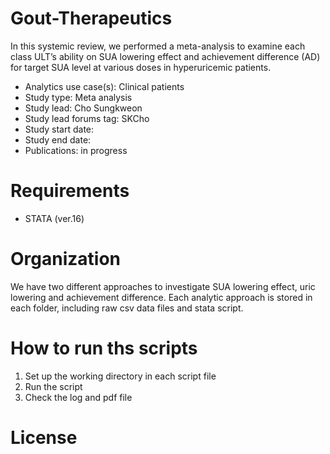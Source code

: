 # Gout-Therapeutics

In this systemic review, we performed a meta-analysis to examine each class ULT’s ability on SUA lowering effect and achievement difference (AD) for target SUA level at various doses in hyperuricemic patients.

* Analytics use case(s): Clinical patients
* Study type: Meta analysis
* Study lead: Cho Sungkweon
* Study lead forums tag: SKCho
* Study start date: 
* Study end date:
* Publications: in progress

# Requirements

* STATA (ver.16)

# Organization

We have two different approaches to investigate SUA lowering effect, uric lowering and achievement difference. Each analytic approach is stored in each folder, including raw csv data files and stata script. 

# How to run ths scripts

1. Set up the working directory in each script file
2. Run the script
3. Check the log and pdf file

# License
